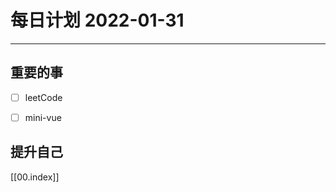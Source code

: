 #  每日计划 2022-01-31
---
## 重要的事
- [ ]  leetCode
- [ ]  mini-vue 




## 提升自己  



[[00.index]]








